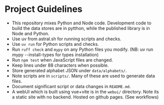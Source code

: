 # Project Guidelines

- This repository mixes Python and Node code. Development code to build the data stores are in pytthon, while the published library is in Node and Python. 
- Use uv from astral.sh for running scripts and checks.
- Use `uv run` for Python scripts and checks.
- Run `ruff check` and `mypy` on any Python files you modify. (NB: uv run mypy --install-types for types installation)
- Run `npm test` when JavaScript files are changed.
- Keep lines under 88 characters when possible.
- Store generated alphabet JSON under `data/alphabets/`.
- Note scripts are in `scripts/`. Many of these are used to generate data files. 
- Document significant script or data changes in `README.md`.
- A webUI which is built using vue+vite is in the `webui/` directory. Note its a static site with no backend. Hosted on github pages. (See workflows)

